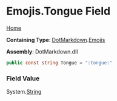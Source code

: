 # Emojis\.Tongue Field

[Home](../../../README.md)

**Containing Type**: [DotMarkdown](../../README.md)\.[Emojis](../README.md)

**Assembly**: DotMarkdown\.dll

```csharp
public const string Tongue = ":tongue:"
```

### Field Value

System\.[String](https://docs.microsoft.com/en-us/dotnet/api/system.string)